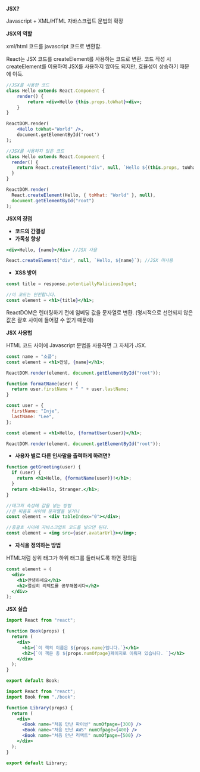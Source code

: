 **JSX?**

Javascript + XML/HTML 자바스크립트 문법의 확장

**JSX의 역할**

xml/html 코드를 javascript 코드로 변환함.

React는 JSX 코드를 createElement를 사용하는 코드로 변환. 
코드 작성 시 createElement를 이용하여 JSX를 사용하지 않아도 되지만, 효율성이 상승하기 때문에 이득.

```jsx
//JSX를 사용한 코드
class Hello extends React.Component {
	render() {
		return <div>Hello {this.props.toWhat}<div>;
	}
}

ReactDOM.render(
	<Hello toWhat="World" />,
	document.getElementById('root')
);
```

```jsx
//JSX를 사용하지 않은 코드
class Hello extends React.Component {
  render() {
    return React.createElement("div", null, `Hello ${(this.props, toWhat)}`);
  }
}

ReactDOM.render(
  React.createElement(Hello, { toWhat: "World" }, null),
  document.getElementById("root")
);
```

**JSX의 장점**

- **코드의 간결성**
- **가독성 향상**

```jsx
<div>Hello, {name}</div> //JSX 사용
```

```jsx
React.createElement("div", null, `Hello, ${name}`); //JSX 미사용
```

- **XSS 방어**

```jsx
const title = response.potentiallyMaliciousInput;

//이 코드는 안전합니다.
const element = <h1>{title}</h1>;
```

ReactDOM은 렌더링하기 전에 임베딩 값을 문자열로 변환. (명시적으로 선언되지 않은 값은 괄호 사이에 들어갈 수 없기 때문에)

**JSX 사용법**

HTML 코드 사이에 Javascript 문법을 사용하면 그 자체가 JSX.

```jsx
const name = "소플";
const element = <h1>안녕, {name}</h1>;

ReactDOM.render(element, document.getElementById("root"));
```

```jsx
function formatName(user) {
  return user.firstName + " " + user.lastName;
}

const user = {
  firstName: "Inje",
  lastName: "Lee",
};

const element = <h1>Hello, {formatUser(user)}</h1>;

ReactDOM.render(element, document.getElementById("root"));
```

- **사용자 별로 다른 인사말을 출력하게 하려면?**

```jsx
function getGreeting(user) {
  if (user) {
    return <h1>Hello, {formatName(user)}!</h1>;
  }
  return <h1>Hello, Stranger.</h1>;
}
```

```jsx
//태그의 속성에 값을 넣는 방법
//큰 따옴표 사이에 문자열을 넣거나
const element = <div tableIndex="0"></div>;

//중괄호 사이에 자바스크입트 코드를 넣으면 된다.
const element = <img src={user.avatarUrl}></img>;
```

- **자식을 정의하는 방법**

HTML처럼 상위 태그가 하위 태그를 둘러싸도록 하면 정의됨

```jsx
const element = (
  <div>
    <h1>안녕하세요</h1>
    <h2>열심히 리액트를 공부해봅시다</h2>
  </div>
);
```

**JSX 실습**

```jsx
import React from "react";

function Book(props) {
  return (
    <div>
      <h1>{`이 책의 이름은 ${props.name}입니다.`}</h1>
      <h2>{`이 책은 총 ${props.numOfpage}페이지로 이뤄져 있습니다. `}</h2>
    </div>
  );
}

export default Book;
```

```jsx
import React from "react";
import Book from "./book";

function Library(props) {
  return (
    <div>
      <Book name="처음 만난 파이썬" numOfpage={300} />
      <Book name="처음 만난 AWS" numOfpage={400} />
      <Book name="처음 만난 리액트" numOfpage={500} />
    </div>
  );
}

export default Library;
```
